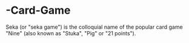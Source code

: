# -Card-Game
Seka (or "seka game") is the colloquial name of the popular card game "Nine" (also known as "Stuka", "Pig" or "21 points").
